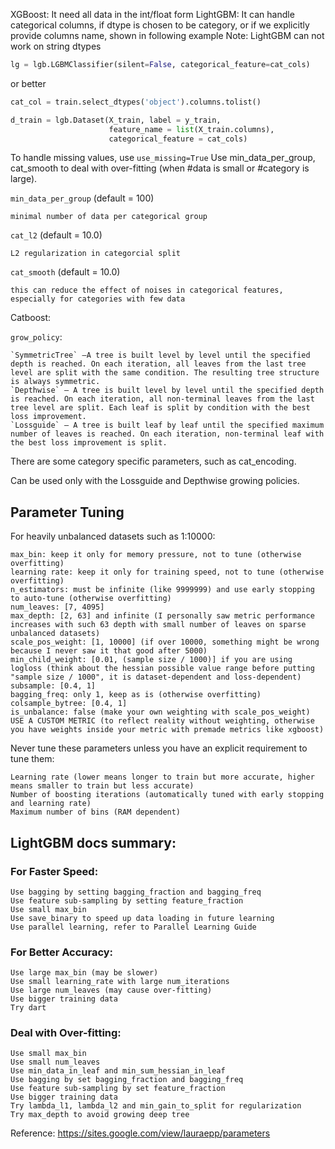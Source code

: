 

XGBoost: It need all data in the int/float form
LightGBM: It can handle categorical columns, if dtype is chosen to be category, or if we explicitly provide columns name, shown in following example
Note: LightGBM can not work on string dtypes

```python
lg = lgb.LGBMClassifier(silent=False, categorical_feature=cat_cols)
```
or better
```python
cat_col = train.select_dtypes('object').columns.tolist()

d_train = lgb.Dataset(X_train, label = y_train, 
                      feature_name = list(X_train.columns), 
                      categorical_feature = cat_cols)
```

To handle missing values, use `use_missing=True`
Use min_data_per_group, cat_smooth to deal with over-fitting (when #data is small or #category is large).

`min_data_per_group` (default = 100)

    minimal number of data per categorical group


`cat_l2` (default = 10.0)

    L2 regularization in categorcial split

`cat_smooth` (default = 10.0)

    this can reduce the effect of noises in categorical features, especially for categories with few data






Catboost:

`grow_policy`:

    `SymmetricTree` —A tree is built level by level until the specified depth is reached. On each iteration, all leaves from the last tree level are split with the same condition. The resulting tree structure is always symmetric.
    `Depthwise` — A tree is built level by level until the specified depth is reached. On each iteration, all non-terminal leaves from the last tree level are split. Each leaf is split by condition with the best loss improvement.
    `Lossguide` — A tree is built leaf by leaf until the specified maximum number of leaves is reached. On each iteration, non-terminal leaf with the best loss improvement is split.


There are some category specific parameters, such as cat_encoding.


Can be used only with the Lossguide and Depthwise growing policies.



## Parameter Tuning

For heavily unbalanced datasets such as 1:10000:

    max_bin: keep it only for memory pressure, not to tune (otherwise overfitting)
    learning rate: keep it only for training speed, not to tune (otherwise overfitting)
    n_estimators: must be infinite (like 9999999) and use early stopping to auto-tune (otherwise overfitting)
    num_leaves: [7, 4095]
    max_depth: [2, 63] and infinite (I personally saw metric performance increases with such 63 depth with small number of leaves on sparse unbalanced datasets)
    scale_pos_weight: [1, 10000] (if over 10000, something might be wrong because I never saw it that good after 5000)
    min_child_weight: [0.01, (sample size / 1000)] if you are using logloss (think about the hessian possible value range before putting "sample size / 1000", it is dataset-dependent and loss-dependent)
    subsample: [0.4, 1]
    bagging_freq: only 1, keep as is (otherwise overfitting)
    colsample_bytree: [0.4, 1]
    is_unbalance: false (make your own weighting with scale_pos_weight)
    USE A CUSTOM METRIC (to reflect reality without weighting, otherwise you have weights inside your metric with premade metrics like xgboost)

Never tune these parameters unless you have an explicit requirement to tune them:

    Learning rate (lower means longer to train but more accurate, higher means smaller to train but less accurate)
    Number of boosting iterations (automatically tuned with early stopping and learning rate)
    Maximum number of bins (RAM dependent)


## LightGBM docs summary:

### For Faster Speed:

    Use bagging by setting bagging_fraction and bagging_freq
    Use feature sub-sampling by setting feature_fraction
    Use small max_bin
    Use save_binary to speed up data loading in future learning
    Use parallel learning, refer to Parallel Learning Guide

### For Better Accuracy:

    Use large max_bin (may be slower)
    Use small learning_rate with large num_iterations
    Use large num_leaves (may cause over-fitting)
    Use bigger training data
    Try dart

### Deal with Over-fitting:

    Use small max_bin
    Use small num_leaves
    Use min_data_in_leaf and min_sum_hessian_in_leaf
    Use bagging by set bagging_fraction and bagging_freq
    Use feature sub-sampling by set feature_fraction
    Use bigger training data
    Try lambda_l1, lambda_l2 and min_gain_to_split for regularization
    Try max_depth to avoid growing deep tree

Reference: https://sites.google.com/view/lauraepp/parameters